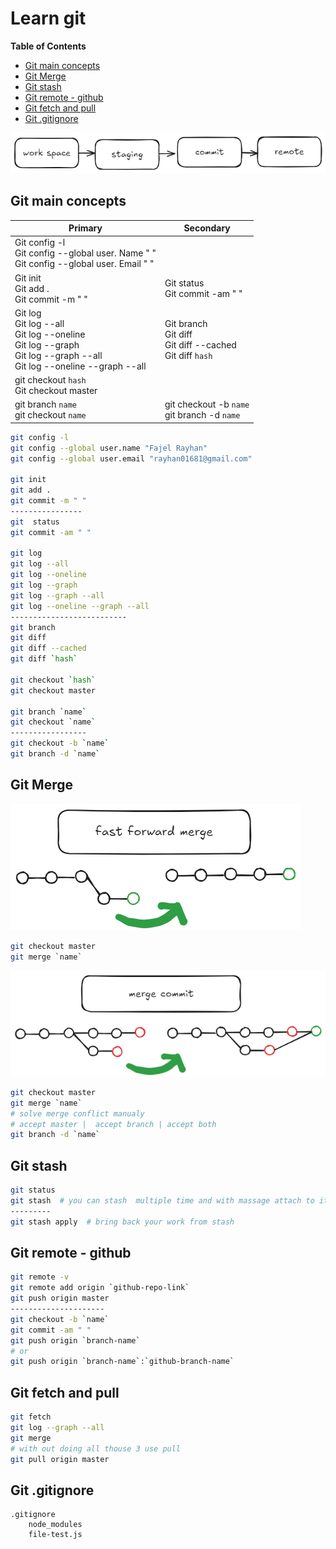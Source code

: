 # Learn git

**Table of Contents**

- [Git main concepts](#git-main-concepts)
- [Git Merge](#git-merge)
- [Git stash](#git-stash)
- [Git remote - github](#git-remote---github)
- [Git fetch and pull](#git-fetch-and-pull)
- [Git .gitignore](#git-gitignore)

![](README.md_Attachments/README-20241202035331442.png)

## Git main concepts

| Primary                                                                                                                           | Secondary                                                         |
| --------------------------------------------------------------------------------------------------------------------------------- | ----------------------------------------------------------------- |
| Git config -l<br>Git config --global user. Name " "<br>Git config --global user. Email " "<br>                                    |                                                                   |
| Git init <br>Git add . <br>Git commit -m " "                                                                                      | Git  status <br>Git commit -am " "                                |
| Git log <br>Git log --all <br>Git log --oneline <br>Git log --graph <br>Git log --graph --all <br>Git log --oneline --graph --all | Git branch <br>Git diff <br>Git diff --cached <br>Git diff `hash` |
| git checkout `hash` <br>Git checkout master                                                                                       |                                                                   |
| git branch `name` <br>git checkout `name`                                                                                         | git checkout -b `name`<br>git branch -d `name`                    |

```bash
git config -l
git config --global user.name "Fajel Rayhan"
git config --global user.email "rayhan01681@gmail.com"

git init 
git add . 
git commit -m " "  
----------------
git  status 
git commit -am " "

git log 
git log --all 
git log --oneline 
git log --graph 
git log --graph --all 
git log --oneline --graph --all 
--------------------------
git branch 
git diff 
git diff --cached 
git diff `hash`

git checkout `hash` 
git checkout master 

git branch `name` 
git checkout `name` 
-----------------
git checkout -b `name`
git branch -d `name` 
```

## Git Merge
![](README.md_Attachments/README-20241202035352224.png)
```bash
git checkout master
git merge `name`
```

![](README.md_Attachments/README-20241202035357348.png)
```bash
git checkout master
git merge `name`
# solve merge conflict manualy
# accept master |  accept branch | accept both 
git branch -d `name`
```

## Git stash

```bash
git status 
git stash  # you can stash  multiple time and with massage attach to it 
---------
git stash apply  # bring back your work from stash 
```

## Git remote - github
```bash
git remote -v 
git remote add origin `github-repo-link`
git push origin master 
---------------------
git checkout -b `name`
git commit -am " "
git push origin `branch-name`
# or 
git push origin `branch-name`:`github-branch-name`
```

## Git fetch and pull
```bash 
git fetch 
git log --graph --all
git merge 
# with out doing all thouse 3 use pull
git pull origin master 
```

## Git .gitignore 
```
.gitignore
	node_modules 
	file-test.js
```

